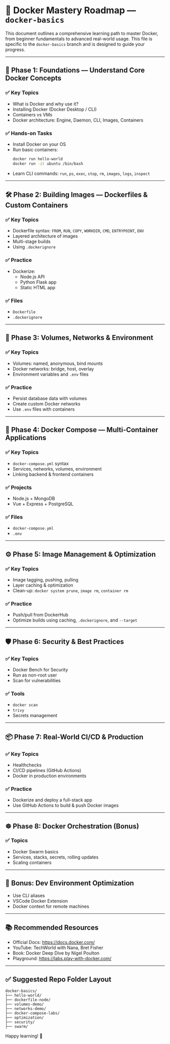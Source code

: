 # 🐳 Docker Mastery Roadmap — `docker-basics`

This document outlines a comprehensive learning path to master Docker, from beginner fundamentals to advanced real-world usage. This file is specific to the `docker-basics` branch and is designed to guide your progress.

---

## 🧱 Phase 1: Foundations — Understand Core Docker Concepts

### ✅ Key Topics
- What is Docker and why use it?
- Installing Docker (Docker Desktop / CLI)
- Containers vs VMs
- Docker architecture: Engine, Daemon, CLI, Images, Containers

### ✅ Hands-on Tasks
- Install Docker on your OS
- Run basic containers:
  ```bash
  docker run hello-world
  docker run -it ubuntu /bin/bash
  ```
- Learn CLI commands: `run`, `ps`, `exec`, `stop`, `rm`, `images`, `logs`, `inspect`

---

## 🛠️ Phase 2: Building Images — Dockerfiles & Custom Containers

### ✅ Key Topics
- Dockerfile syntax: `FROM`, `RUN`, `COPY`, `WORKDIR`, `CMD`, `ENTRYPOINT`, `ENV`
- Layered architecture of images
- Multi-stage builds
- Using `.dockerignore`

### ✅ Practice
- Dockerize:
  - Node.js API
  - Python Flask app
  - Static HTML app

### ✅ Files
- `Dockerfile`
- `.dockerignore`

---

## 🧪 Phase 3: Volumes, Networks & Environment

### ✅ Key Topics
- Volumes: named, anonymous, bind mounts
- Docker networks: bridge, host, overlay
- Environment variables and `.env` files

### ✅ Practice
- Persist database data with volumes
- Create custom Docker networks
- Use `.env` files with containers

---

## 🧰 Phase 4: Docker Compose — Multi-Container Applications

### ✅ Key Topics
- `docker-compose.yml` syntax
- Services, networks, volumes, environment
- Linking backend & frontend containers

### ✅ Projects
- Node.js + MongoDB
- Vue + Express + PostgreSQL

### ✅ Files
- `docker-compose.yml`
- `.env`

---

## ⚙️ Phase 5: Image Management & Optimization

### ✅ Key Topics
- Image tagging, pushing, pulling
- Layer caching & optimization
- Clean-up: `docker system prune`, `image rm`, `container rm`

### ✅ Practice
- Push/pull from DockerHub
- Optimize builds using caching, `.dockerignore`, and `--target`

---

## 🛡️ Phase 6: Security & Best Practices

### ✅ Key Topics
- Docker Bench for Security
- Run as non-root user
- Scan for vulnerabilities

### ✅ Tools
- `docker scan`
- `trivy`
- Secrets management

---

## 📦 Phase 7: Real-World CI/CD & Production

### ✅ Key Topics
- Healthchecks
- CI/CD pipelines (GitHub Actions)
- Docker in production environments

### ✅ Practice
- Dockerize and deploy a full-stack app
- Use GitHub Actions to build & push Docker images

---

## ☸️ Phase 8: Docker Orchestration (Bonus)

### ✅ Topics
- Docker Swarm basics
- Services, stacks, secrets, rolling updates
- Scaling containers

---

## 🧠 Bonus: Dev Environment Optimization

- Use CLI aliases
- VSCode Docker Extension
- Docker context for remote machines

---

## 📚 Recommended Resources

- Official Docs: https://docs.docker.com/
- YouTube: TechWorld with Nana, Bret Fisher
- Book: Docker Deep Dive by Nigel Poulton
- Playground: https://labs.play-with-docker.com/

---

## ✅ Suggested Repo Folder Layout

```
docker-basics/
├── hello-world/
├── dockerfile-node/
├── volumes-demo/
├── networks-demo/
├── docker-compose-labs/
├── optimization/
├── security/
├── swarm/
```

Happy learning! 🚀